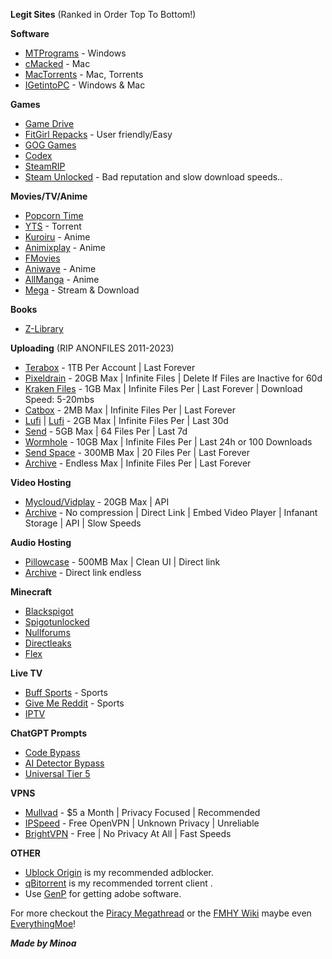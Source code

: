 **Legit Sites** (Ranked in Order Top To Bottom!)

**Software**
- [MTPrograms](https://programs.themicrotech.net/) - Windows
- [cMacked](https://cmacked.com/) - Mac
- [MacTorrents](https://www.torrentmac.net/) - Mac, Torrents
- [IGetintoPC](https://igetintopc.com) - Windows & Mac

**Games**
- [Game Drive](https://gamedrive.org/)
- [FitGirl Repacks](https://fitgirl-repacks.site/) - User friendly/Easy
- [GOG Games](https://gog-games.to/)
- [Codex](https://skidrowcodex.net/)
- [SteamRIP](https://steamrip.com)
- [Steam Unlocked](https://steamunlocked.net) - Bad reputation and slow download speeds..

**Movies/TV/Anime**
- [Popcorn Time](https://github.com/popcorn-official/popcorn-desktop)
- [YTS](https://yts.mx/) - Torrent
- [Kuroiru](https://kuroiru.co/) - Anime
- [Animixplay](https://animixplay.tube/) - Anime
- [FMovies](https://fmoviesz.to)
- [Aniwave](https://aniwave.to/) - Anime
- [AllManga](https://allmanga.to/) - Anime
- [Mega](https://mega.nz/folder/Pt8AHLAC#tAte3gNlNossthoHiSCL5w/folder/3kcSSDzD) - Stream & Download

**Books**
- [Z-Library](https://singlelogin.re/)

**Uploading** (RIP ANONFILES 2011-2023)
- [Terabox](https://terabox.com) - 1TB Per Account | Last Forever
- [Pixeldrain](https://pixeldrain.com/) - 20GB Max | Infinite Files | Delete If Files are Inactive for 60d
- [Kraken Files](https://krakenfiles.com/) - 1GB Max | Infinite Files Per | Last Forever | Download Speed: 5-20mbs
- [Catbox](https://catbox.moe/) - 2MB Max | Infinite Files Per | Last Forever
- [Lufi](https://upload.disroot.org/) | [Lufi](https://lufi.ethibox.fr/) - 2GB Max | Infinite Files Per | Last 30d
- [Send](https://send.zcyph.cc/) - 5GB Max | 64 Files Per | Last 7d
- [Wormhole](https://wormhole.app/) - 10GB Max | Infinite Files Per | Last 24h or 100 Downloads
- [Send Space](https://sendspace.com/) - 300MB Max | 20 Files Per | Last Forever
- [Archive](https://archive.org) - Endless Max | Infinite Files Per | Last Forever

**Video Hosting**
- [Mycloud/Vidplay](https://vidplay.online/) - 20GB Max | API
- [Archive](https://archive.org) - No compression | Direct Link | Embed Video Player | Infanant Storage | API | Slow Speeds

**Audio Hosting**
- [Pillowcase](https://pillowcase.su/) - 500MB Max | Clean UI | Direct link
- [Archive](https://archive.org) - Direct link endless

**Minecraft**
- [Blackspigot](https://www.blackspigot.com/)
- [Spigotunlocked](https://spigotunlocked.org/)
- [Nullforums](https://nullforums.net/)
- [Directleaks](https://directleaks.net/) 
- [Flex](https://flexleaks.net/)

**Live TV**
- [Buff Sports](https://buffsportshub.stream/) - Sports
- [Give Me Reddit](https://givemereddit.eu/) - Sports
- [IPTV](https://github.com/M1noa/multi-m3u/blob/main/IPTV%20Sources.txt)

**ChatGPT Prompts**
- [Code Bypass](https://github.com/M1noa/readme/blob/main/ChatGPT/CodeBypass.md)
- [AI Detector Bypass](https://github.com/M1noa/readme/blob/main/ChatGPT/AntiAI-Bypass)
- [Universal Tier 5](https://www.reddit.com/r/ChatGPTJailbreak/comments/1e0zbsv/turn_every_chatgpt4o_chat_into_a_persistent_tier/)

**VPNS**
- [Mullvad](https://mullvad.net/) - $5 a Month | Privacy Focused | Recommended
- [IPSpeed](https://ipspeed.info/freevpn_openvpn.php) - Free OpenVPN | Unknown Privacy | Unreliable
- [BrightVPN](https://brightvpn.com/) - Free | No Privacy At All | Fast Speeds

**OTHER**
- [Ublock Origin](https://ublock.org) is my recommended adblocker.
- [qBitorrent](https://www.qbittorrent.org/) is my recommended torrent client .
- Use [GenP](https://minoa.is-a-femboy.lol/s/mfwuwlzohh) for getting adobe software.


For more checkout the [Piracy Megathread](https://rentry.co/megathread) or the [FMHY Wiki](https://fmhy.net/beginners-guide) maybe even [EverythingMoe](https://everythingmoe.com/)!

***Made by Minoa***
